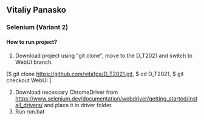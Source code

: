 ## Vitaliy Panasko
### Selenium (Variant 2)
#### How to run project?
1. Download project using "git clone", move to the D_T2021 and switch to WebUI branch.

[$ git clone https://github.com/vita1pa/D_T2021.git, 
 $ cd D_T2021,
 $ git checkout WebUI
 ]

2. Download necessary ChromeDriver from https://www.selenium.dev/documentation/webdriver/getting_started/install_drivers/ and place it in driver folder.
3. Run run.bat
